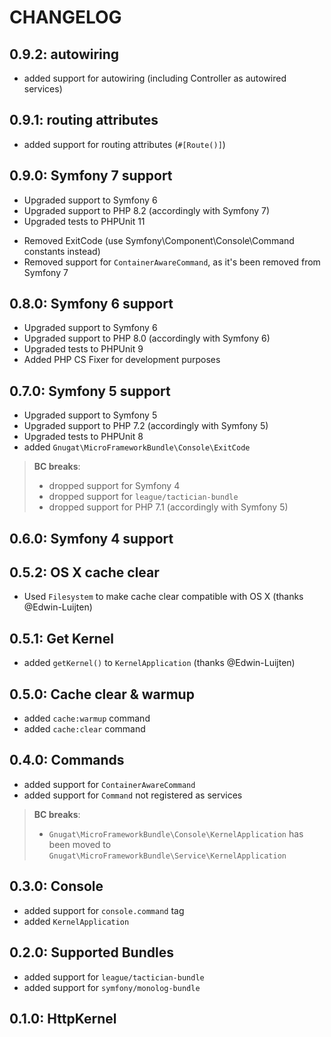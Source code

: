# CHANGELOG

## 0.9.2: autowiring

* added support for autowiring (including Controller as autowired services)

## 0.9.1: routing attributes

* added support for routing attributes (`#[Route()]`)

## 0.9.0: Symfony 7 support

* Upgraded support to Symfony 6
* Upgraded support to PHP 8.2 (accordingly with Symfony 7)
* Upgraded tests to PHPUnit 11

- Removed ExitCode (use Symfony\Component\Console\Command constants instead)
- Removed support for `ContainerAwareCommand`, as it's been removed from Symfony 7

## 0.8.0: Symfony 6 support

* Upgraded support to Symfony 6
* Upgraded support to PHP 8.0 (accordingly with Symfony 6)
* Upgraded tests to PHPUnit 9
* Added PHP CS Fixer for development purposes

## 0.7.0: Symfony 5 support

* Upgraded support to Symfony 5
* Upgraded support to PHP 7.2 (accordingly with Symfony 5)
* Upgraded tests to PHPUnit 8
* added `Gnugat\MicroFrameworkBundle\Console\ExitCode`

> **BC breaks**:
>
> * dropped support for Symfony 4
> * dropped support for `league/tactician-bundle`
> * dropped support for PHP 7.1 (accordingly with Symfony 5)

## 0.6.0: Symfony 4 support

## 0.5.2: OS X cache clear

* Used `Filesystem` to make cache clear compatible with OS X (thanks @Edwin-Luijten)

## 0.5.1: Get Kernel

* added `getKernel()` to `KernelApplication` (thanks @Edwin-Luijten)

## 0.5.0: Cache clear & warmup

* added `cache:warmup` command
* added `cache:clear` command

## 0.4.0: Commands

* added support for `ContainerAwareCommand`
* added support for `Command` not registered as services

> **BC breaks**:
>
> * `Gnugat\MicroFrameworkBundle\Console\KernelApplication` has been
>   moved to `Gnugat\MicroFrameworkBundle\Service\KernelApplication`

## 0.3.0: Console

* added support for `console.command` tag
* added `KernelApplication`

## 0.2.0: Supported Bundles

* added support for `league/tactician-bundle`
* added support for `symfony/monolog-bundle`

## 0.1.0: HttpKernel
